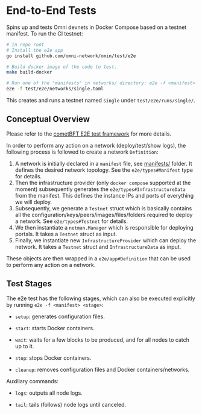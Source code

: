 # End-to-End Tests

Spins up and tests Omni devnets in Docker Compose based on a testnet manifest. To run the CI testnet:

```sh
# In repo root
# Install the e2e app
go install github.com/omni-network/omin/test/e2e

# Build docker image of the code to test.
make build-docker

# Run one of the "manifests" in networks/ directory: e2e -f <manifest>
e2e -f test/e2e/networks/single.toml
```

This creates and runs a testnet named `single` under `test/e2e/runs/single/`.

## Conceptual Overview

Please refer to the [cometBFT E2E test framework](https://github.com/cometbft/cometbft/tree/main/test/e2e) for more details.

In order to perform any action on a network (deploy/test/show logs), the following process is followed to create a network `Definition`:
1. A network is initially declared in a `manifest` file, see [manifests/](./manifests) folder. It defines the desired network topology. See the `e2e/types#Manifest` type for details.
2. Then the infrastructure provider (only `docker compose` supported at the moment) subsequently generates the `e2e/types#InfrastructureData` from the manifest. This defines the instance IPs and ports of everything we will deploy.
3. Subsequently, we generate a `Testnet` struct which is basically contains all the configuration/keys/peers/images/files/folders required to deploy a network. See `e2e/types#Testnet` for details.
4. We then instantiate a `netman.Manager` which is responsible for deploying portals. It takes a `Testnet` struct as input.
5. Finally, we instantiate new `InfrastructureProvider` which can deploy the network. It takes a `Testnet` struct and `InfrastructureData` as input.

These objects are then wrapped in a `e2e/app#Definition` that can be used to perform any action on a network.

## Test Stages

The e2e test has the following stages, which can also be executed explicitly by running `e2e -f <manifest> <stage>`:

* `setup`: generates configuration files.

* `start`: starts Docker containers.

* `wait`: waits for a few blocks to be produced, and for all nodes to catch up to it.

* `stop`: stops Docker containers.

* `cleanup`: removes configuration files and Docker containers/networks.

Auxiliary commands:

* `logs`: outputs all node logs.

* `tail`: tails (follows) node logs until canceled.
